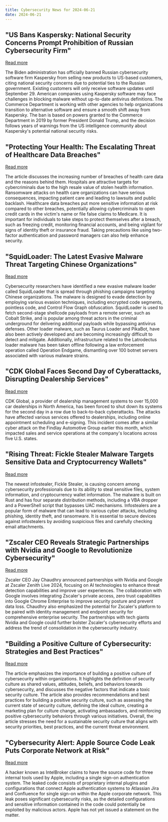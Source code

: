 ```yaml
---
title: Cybersecurity News for 2024-06-21
date: 2024-06-21
---
```


## "US Bans Kaspersky: National Security Concerns Prompt Prohibition of Russian Cybersecurity Firm"
[Read more](https://www.wired.com/story/us-bans-kaspersky-software/)

The Biden administration has officially banned Russian cybersecurity software firm Kaspersky from selling new products to US-based customers, citing national security concerns due to potential ties to the Russian government. Existing customers will only receive software updates until September 29. American companies using Kaspersky software may face challenges in blocking malware without up-to-date antivirus definitions. The Commerce Department is working with other agencies to help organizations transition to alternative software and ensure a smooth shift away from Kaspersky. The ban is based on powers granted to the Commerce Department in 2019 by former President Donald Trump, and the decision follows years of warnings from the US intelligence community about Kaspersky's potential national security risks.

## "Protecting Your Health: The Escalating Threat of Healthcare Data Breaches"
[Read more](https://www.cnet.com/tech/services-and-software/your-hospital-data-has-been-breached-and-you-feel-sick-about-it-what-to-do-right-now/)

The article discusses the increasing number of breaches of health care data and the reasons behind them. Hospitals are attractive targets for cybercriminals due to the high resale value of stolen health information. Ransomware attacks on health care organizations can have serious consequences, impacting patient care and leading to lawsuits and public backlash. Healthcare data breaches put more sensitive information at risk compared to other breaches, potentially allowing cybercriminals to open credit cards in the victim's name or file false claims to Medicare. It is important for individuals to take steps to protect themselves after a breach, such as freezing credit, monitoring financial accounts, and being vigilant for signs of identity theft or insurance fraud. Taking precautions like using two-factor authentication and password managers can also help enhance security.

## "SquidLoader: The Latest Evasive Malware Threat Targeting Chinese Organizations"
[Read more](https://thehackernews.com/2024/06/experts-uncover-new-evasive-squidloader.html)

Cybersecurity researchers have identified a new evasive malware loader called SquidLoader that is spread through phishing campaigns targeting Chinese organizations. The malware is designed to evade detection by employing various evasion techniques, including encrypted code segments, pointless code, and Control Flow Graph obfuscation. SquidLoader is used to fetch second-stage shellcode payloads from a remote server, such as Cobalt Strike, and is popular among threat actors in the criminal underground for delivering additional payloads while bypassing antivirus defenses. Other loader malware, such as Taurus Loader and PikaBot, have also been actively developed and are becoming increasingly difficult to detect and mitigate. Additionally, infrastructure related to the Latrodectus loader malware has been taken offline following a law enforcement operation called Operation Endgame, dismantling over 100 botnet servers associated with various malware strains.

## "CDK Global Faces Second Day of Cyberattacks, Disrupting Dealership Services"
[Read more](https://qz.com/cdk-global-car-dealership-cyber-security-attack-sales-1851550263)

CDK Global, a provider of dealership management systems to over 15,000 car dealerships in North America, has been forced to shut down its systems for the second day in a row due to back-to-back cyberattacks. The attacks have affected various services offered to dealerships, including online appointment scheduling and e-signing. This incident comes after a similar cyber attack on the Findlay Automotive Group earlier this month, which impacted sales and service operations at the company's locations across five U.S. states.

## "Rising Threat: Fickle Stealer Malware Targets Sensitive Data and Cryptocurrency Wallets"
[Read more](https://www.techradar.com/pro/security/new-rust-based-malware-targets-microsoft-windows-abuses-powershell-and-steals-sensitive-info)

The newest infostealer, Fickle Stealer, is causing concern among cybersecurity professionals due to its ability to steal sensitive files, system information, and cryptocurrency wallet information. The malware is built on Rust and has four separate distribution methods, including a VBA dropper and a PowerShell script that bypasses UAC mechanisms. Infostealers are a popular form of malware that can lead to various cyber attacks, including phishing, identity theft, and ransomware. It is essential to secure devices against infostealers by avoiding suspicious files and carefully checking email attachments.

## "Zscaler CEO Reveals Strategic Partnerships with Nvidia and Google to Revolutionize Cybersecurity"
[Read more](https://www.forbes.com/sites/moorinsights/2024/06/20/zscaler-supercharges-its-cybersecurity-portfolio-at-zenith-live-2024/)

Zscaler CEO Jay Chaudhry announced partnerships with Nvidia and Google at Zscaler Zenith Live 2024, focusing on AI technologies to enhance threat detection capabilities and improve user experiences. The collaboration with Google involves integrating Zscaler's private access, zero trust capabilities into Google Chrome Enterprise to improve security posture and prevent data loss. Chaudhry also emphasized the potential for Zscaler's platform to be paired with identity management and endpoint security for comprehensive enterprise security. The partnerships with tech giants Nvidia and Google could further bolster Zscaler's cybersecurity efforts and address the trend of consolidation in the cybersecurity industry.

## "Building a Positive Culture of Cybersecurity: Strategies and Best Practices"
[Read more](https://www.forbes.com/sites/forbesbusinesscouncil/2024/06/20/what-happens-when-an-organization-suffers-a-poor-security-culture/)

The article emphasizes the importance of building a positive culture of cybersecurity within organizations. It highlights the definition of security culture as shared values, attitudes, beliefs, and behaviors towards cybersecurity, and discusses the negative factors that indicate a toxic security culture. The article also provides recommendations and best practices for building a positive security culture, such as assessing the current state of security culture, defining the ideal culture, creating a marketing plan for culture change, activating ambassadors, and reinforcing positive cybersecurity behaviors through various initiatives. Overall, the article stresses the need for a sustainable security culture that aligns with security priorities, best practices, and the current threat environment.

## "Cybersecurity Alert: Apple Source Code Leak Puts Corporate Network at Risk"
[Read more](https://www.forbes.com/sites/daveywinder/2024/06/20/has-apple-been-hacked-hacker-claims-june-2024-breach-exposes-source-code/)

A hacker known as IntelBroker claims to have the source code for three internal tools used by Apple, including a single sign-on authentication system. The leaked code consists of proprietary internal plugins and configurations that connect Apple authentication systems to Atlassian Jira and Confluence for single sign-on within the Apple corporate network. This leak poses significant cybersecurity risks, as the detailed configurations and sensitive information contained in the code could potentially be exploited by malicious actors. Apple has not yet issued a statement on the matter.

